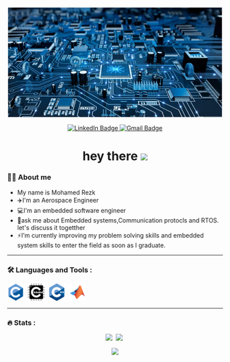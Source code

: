 
<p id="header" align="center">
  <img src="Icons/Embedded.jpg" width="500"/>
<p>
<div id="header" align="center">
  <a href="https://www.linkedin.com/in/mohamed-rezk-bayoumi-a486a41b9/">
    <img src="https://img.shields.io/badge/LinkedIn-blue?style=for-the-badge&logo=linkedin&logoColor=white" alt="LinkedIn Badge"/>
  </a>
  <a href="mrezk880@gmail.com">
    <img src="https://img.shields.io/badge/Gmail-white?logo=Gmail&logocolor=orange&style=for-the-badge" alt="Gmail Badge"/>
  </a>
</div>
<h1 align="center">
  hey there
  <img src="https://media.giphy.com/media/hvRJCLFzcasrR4ia7z/giphy.gif" width="30px"/>
</h1>

### 👨‍💻  About me
-  My name is Mohamed Rezk
- ✈️I'm an  Aerospace Engineer
- 💻I'm an embedded software engineer
- 🔭ask me about Embedded systems,Communication protocls and RTOS. let's discuss it togetther
- ⚡I'm currently improving my problem solving skills and embedded system skills to enter the field as soon as I graduate.


---
### 🛠️ Languages and Tools :
<div>
  <img src="https://github.com/devicons/devicon/blob/master/icons/c/c-original.svg" title="C" alt="C" width="40" height="40"/>&nbsp;
  <img src="https://github.com/devicons/devicon/blob/master/icons/embeddedc/embeddedc-original-wordmark.svg" title="ُEmbedded C" alt="Embedded C" width="40" height="40"/>&nbsp;
  <img src="https://github.com/devicons/devicon/blob/master/icons/cplusplus/cplusplus-original.svg" title="C++" alt="C++" width="40" height="40"/>&nbsp;
  <img src="https://github.com/devicons/devicon/blob/master/icons/matlab/matlab-original.svg" title="MATLAB" alt="MATLAB" width="40" height="40"/>&nbsp;
</div>

---
### 🔥 Stats :
<div align="center">
  <img src="http://github-readme-streak-stats.herokuapp.com?user=Mrezk2702&theme=dark&mode=weekly"/>&nbsp;
  <img src="https://github-readme-stats.vercel.app/api?username=Mrezk2702&show_icons=true&theme=dark"/>&nbsp;
  </div>
<p align="center">
  <img  src="https://github-readme-stats.vercel.app/api/top-langs/?username=Mrezk2702&hide_progress=true&theme=dark">
</p>





<!---
Mrezk2702/Mrezk2702 is a ✨ special ✨ repository because its `README.md` (this file) appears on your GitHub profile.
You can click the Preview link to take a look at your changes.
--->
